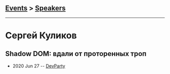 ## [Events](../README.md) > [Speakers](../speakers.md)
---

# Сергей Куликов

## Shadow DOM: вдали от проторенных троп
- 2020 Jun 27 -- [DevParty](https://www.youtube.com/watch?v=97_zqVXwAj4)    
